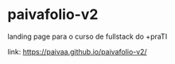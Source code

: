 # paivafolio-v2
landing page para o curso de fullstack do +praTI

link: https://paivaa.github.io/paivafolio-v2/

